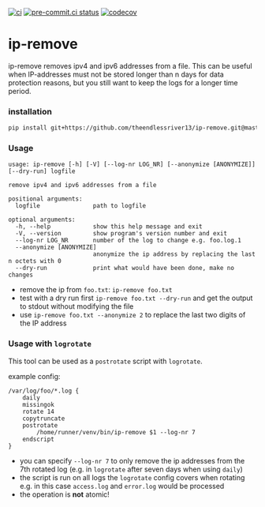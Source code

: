 [![ci](https://github.com/theendlessriver13/ip-remove/workflows/ci/badge.svg)](https://github.com/theendlessriver13/ip-remove/actions?query=workflow%3Aci)
[![pre-commit.ci status](https://results.pre-commit.ci/badge/github/theendlessriver13/ip-remove/master.svg)](https://results.pre-commit.ci/latest/github/theendlessriver13/ip-remove/master)
[![codecov](https://codecov.io/gh/theendlessriver13/ip-remove/branch/master/graph/badge.svg)](https://codecov.io/gh/theendlessriver13/ip-remove)

# ip-remove

ip-remove removes ipv4 and ipv6 addresses from a file. This can be useful when IP-addresses must not be stored longer than n days for data protection reasons, but you still want to keep the logs for a longer time period.

### installation

```bash
pip install git+https://github.com/theendlessriver13/ip-remove.git@master
```

### Usage

```console
usage: ip-remove [-h] [-V] [--log-nr LOG_NR] [--anonymize [ANONYMIZE]] [--dry-run] logfile

remove ipv4 and ipv6 addresses from a file

positional arguments:
  logfile               path to logfile

optional arguments:
  -h, --help            show this help message and exit
  -V, --version         show program's version number and exit
  --log-nr LOG_NR       number of the log to change e.g. foo.log.1
  --anonymize [ANONYMIZE]
                        anonymize the ip address by replacing the last n octets with 0
  --dry-run             print what would have been done, make no changes
```

- remove the ip from `foo.txt`: `ip-remove foo.txt`
- test with a dry run first `ip-remove foo.txt --dry-run` and get the output to stdout without modifying the file
- use `ip-remove foo.txt --anonymize 2` to replace the last two digits of the IP address

### Usage with `logrotate`

This tool can be used as a `postrotate` script with `logrotate`.

example config:

```console
/var/log/foo/*.log {
    daily
    missingok
    rotate 14
    copytruncate
    postrotate
        /home/runner/venv/bin/ip-remove $1 --log-nr 7
    endscript
}
```

- you can specify `--log-nr 7` to only remove the ip addresses from the 7th rotated log (e.g. in `logrotate` after seven days when using `daily`)
- the script is run on all logs the `logrotate` config covers when rotating e.g. in this case `access.log` and `error.log` would be processed
- the operation is **not** atomic!
